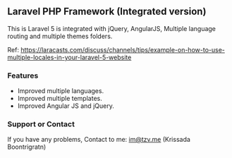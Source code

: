 ## Laravel PHP Framework (Integrated version)

This is Laravel 5 is integrated with jQuery, AngularJS, Multiple language routing and multiple themes folders.

Ref: https://laracasts.com/discuss/channels/tips/example-on-how-to-use-multiple-locales-in-your-laravel-5-website

### Features
- Improved multiple languages.
- Improved multiple templates.
- Improved Angular JS and jQuery.

### Support or Contact
If you have any problems, Contact to me: im@tzv.me (Krissada Boontrigratn)
